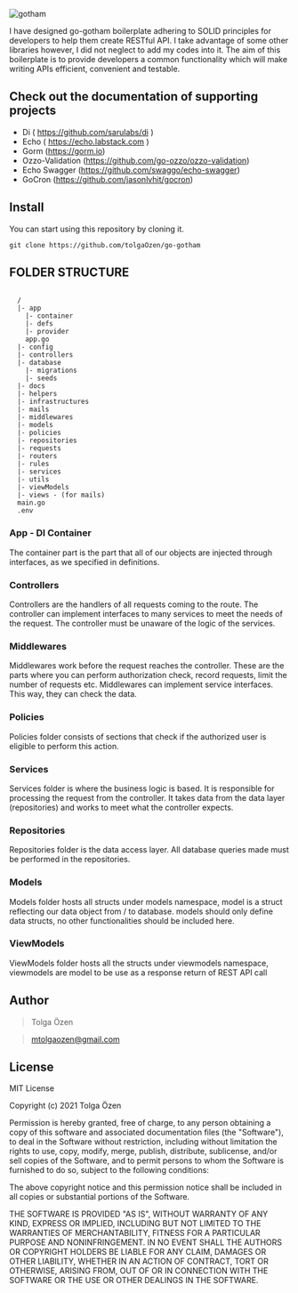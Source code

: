 ![gotham](https://user-images.githubusercontent.com/39353278/103892416-99f6c880-50fc-11eb-8869-af197ca81fd1.png)

I have designed go-gotham boilerplate adhering to SOLID principles for developers to help them create RESTful API. I take advantage of some other libraries however, I did not neglect to add my codes into it. The aim of this boilerplate is to provide developers a common functionality which will make writing APIs efficient, convenient and testable.

## Check out the documentation of supporting projects 

- Di ( https://github.com/sarulabs/di )
- Echo ( https://echo.labstack.com )
- Gorm (https://gorm.io)
- Ozzo-Validation (https://github.com/go-ozzo/ozzo-validation)
- Echo Swagger (https://github.com/swaggo/echo-swagger)
- GoCron (https://github.com/jasonlvhit/gocron)


## Install

You can start using this repository by cloning it.

```
git clone https://github.com/tolgaOzen/go-gotham
```

## FOLDER STRUCTURE

```

  /
  |- app
    |- container
    |- defs
    |- provider
    app.go
  |- config
  |- controllers
  |- database
    |- migrations
    |- seeds
  |- docs
  |- helpers
  |- infrastructures
  |- mails
  |- middlewares
  |- models
  |- policies
  |- repositories
  |- requests
  |- routers
  |- rules
  |- services
  |- utils
  |- viewModels
  |- views - (for mails)
  main.go
  .env
```

  ### App - DI Container
  The container part is the part that all of our objects are injected through interfaces, as we specified in definitions.
  
  ### Controllers
  Controllers are the handlers of all requests coming to the route.
  The controller can implement interfaces to many services to meet the needs of the request. The controller must be unaware of the logic of the services.

  ### Middlewares
  Middlewares work before the request reaches the controller. These are the parts where you can perform authorization check, record requests, limit the number of requests etc. Middlewares can implement service interfaces. This way, they can check the data.

  ### Policies
  Policies folder consists of sections that check if the authorized user is eligible to perform this action.

  ### Services
  Services folder is where the business logic is based. It is responsible for processing the request from the controller. It takes data from the data layer (repositories) and works to meet what the controller expects.

  ### Repositories
  Repositories folder is the data access layer. All database queries made must be performed in the repositories.

  ### Models
  Models folder hosts all structs under models namespace, model is a struct reflecting our data object from / to database. models should only define data structs, no other functionalities should be included here.

  ### ViewModels
  ViewModels folder hosts all the structs under viewmodels namespace, viewmodels are model to be use as a response return of REST API call
  
## Author

> Tolga Özen

> mtolgaozen@gmail.com

## License

MIT License

Copyright (c) 2021 Tolga Özen

Permission is hereby granted, free of charge, to any person obtaining a copy of this software and associated
documentation files (the "Software"), to deal in the Software without restriction, including without limitation the
rights to use, copy, modify, merge, publish, distribute, sublicense, and/or sell copies of the Software, and to permit
persons to whom the Software is furnished to do so, subject to the following conditions:

The above copyright notice and this permission notice shall be included in all copies or substantial portions of the
Software.

THE SOFTWARE IS PROVIDED "AS IS", WITHOUT WARRANTY OF ANY KIND, EXPRESS OR IMPLIED, INCLUDING BUT NOT LIMITED TO THE
WARRANTIES OF MERCHANTABILITY, FITNESS FOR A PARTICULAR PURPOSE AND NONINFRINGEMENT. IN NO EVENT SHALL THE AUTHORS OR
COPYRIGHT HOLDERS BE LIABLE FOR ANY CLAIM, DAMAGES OR OTHER LIABILITY, WHETHER IN AN ACTION OF CONTRACT, TORT OR
OTHERWISE, ARISING FROM, OUT OF OR IN CONNECTION WITH THE SOFTWARE OR THE USE OR OTHER DEALINGS IN THE SOFTWARE.